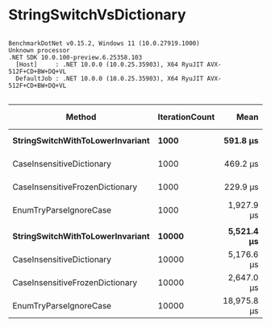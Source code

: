 # StringSwitchVsDictionary


```

BenchmarkDotNet v0.15.2, Windows 11 (10.0.27919.1000)
Unknown processor
.NET SDK 10.0.100-preview.6.25358.103
  [Host]     : .NET 10.0.0 (10.0.25.35903), X64 RyuJIT AVX-512F+CD+BW+DQ+VL
  DefaultJob : .NET 10.0.0 (10.0.25.35903), X64 RyuJIT AVX-512F+CD+BW+DQ+VL


```
| Method                           | IterationCount | Mean        | Error     | StdDev    | Median      | Ratio | RatioSD | Gen0      | Allocated | Alloc Ratio |
|--------------------------------- |--------------- |------------:|----------:|----------:|------------:|------:|--------:|----------:|----------:|------------:|
| **StringSwitchWithToLowerInvariant** | **1000**           |    **591.8 μs** |  **25.86 μs** |  **73.79 μs** |    **574.3 μs** |  **1.01** |    **0.17** |  **132.8125** |  **576000 B** |       **1.000** |
| CaseInsensitiveDictionary        | 1000           |    469.2 μs |  10.83 μs |  30.71 μs |    465.1 μs |  0.80 |    0.11 |         - |         - |       0.000 |
| CaseInsensitiveFrozenDictionary  | 1000           |    229.9 μs |   4.50 μs |   6.31 μs |    230.4 μs |  0.39 |    0.05 |         - |         - |       0.000 |
| EnumTryParseIgnoreCase           | 1000           |  1,927.9 μs |  55.17 μs | 144.36 μs |  1,904.6 μs |  3.30 |    0.45 |         - |       3 B |       0.000 |
|                                  |                |             |           |           |             |       |         |           |           |             |
| **StringSwitchWithToLowerInvariant** | **10000**          |  **5,521.4 μs** | **230.65 μs** | **658.06 μs** |  **5,357.0 μs** |  **1.01** |    **0.16** | **1328.1250** | **5760000 B** |       **1.000** |
| CaseInsensitiveDictionary        | 10000          |  5,176.6 μs | 184.39 μs | 507.86 μs |  5,008.5 μs |  0.95 |    0.14 |         - |         - |       0.000 |
| CaseInsensitiveFrozenDictionary  | 10000          |  2,647.0 μs |  90.99 μs | 263.97 μs |  2,580.3 μs |  0.49 |    0.07 |         - |         - |       0.000 |
| EnumTryParseIgnoreCase           | 10000          | 18,975.8 μs | 371.08 μs | 397.05 μs | 18,991.1 μs |  3.48 |    0.39 |         - |      42 B |       0.000 |
